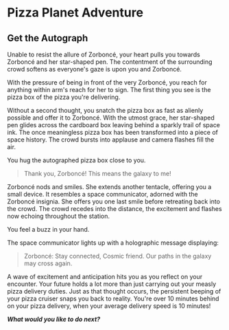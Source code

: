 # Pizza Planet Adventure
## Get the Autograph

Unable to resist the allure of Zorboncé, your heart pulls you towards Zorboncé and her star-shaped pen. The contentment of the surrounding crowd softens as everyone's gaze is upon you and Zorboncé.

With the pressure of being in front of the very Zorboncé, you reach for anything within arm's reach for her to sign. The first thing you see is the pizza box of the pizza you're delivering.

Without a second thought, you snatch the pizza box as fast as alienly possible and offer it to Zorboncé. With the utmost grace, her star-shaped pen glides across the cardboard box leaving behind a sparkly trail of space ink. The once meaningless pizza box has been transformed into a piece of space history. The crowd bursts into applause and camera flashes fill the air.

You hug the autographed pizza box close to you.

> Thank you, Zorboncé! This means the galaxy to me!

Zorboncé nods and smiles. She extends another tentacle, offering you a small device. It resembles a space communicator, adorned with the Zorboncé insignia. She offers you one last smile before retreating back into the crowd. The crowd recedes into the distance, the excitement and flashes now echoing throughout the station. 

You feel a buzz in your hand. 

The space communicator lights up with a holographic message displaying:

> Zorboncé: Stay connected, Cosmic friend. Our paths in the galaxy may cross again.

A wave of excitement and anticipation hits you as you reflect on your encounter. Your future holds a lot more than just carrying out your measly pizza delivery duties. Just as that thought occurs, the persistent beeping of your pizza cruiser snaps you back to reality. You're over 10 minutes behind on your pizza delivery, when your average delivery speed is 10 minutes!

**_What would you like to do next?_**

